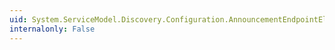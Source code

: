 ```yaml
---
uid: System.ServiceModel.Discovery.Configuration.AnnouncementEndpointElement.CreateServiceEndpoint(System.ServiceModel.Description.ContractDescription)
internalonly: False
---
```

